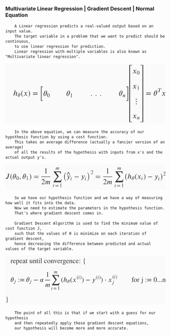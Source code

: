 ### Multivariate Linear Regression | Gradient Descent | Normal Equation

        A Linear regression predicts a real-valued output based on an input value.
        The target variable in a problem that we want to predict should be continuous, 
        to use linear regression for prediction.
        Linear regression with multiple variables is also known as "Multivariate linear regression".

   ![Multivariate Linear Regression: Hypothesis](https://github.com/ChirantanSoni28/Machine-Learning/blob/master/Multivaraite%20Linear%20Regression/Screenshot-2017-11-14%20Multiple%20Features%20Coursera.png)

        In the above equation, we can measure the accuracy of our hypothesis function by using a cost function. 
        This takes an average difference (actually a fancier version of an average) 
        of all the results of the hypothesis with inputs from x's and the actual output y's.

   ![Cost Function J](https://github.com/ChirantanSoni28/Machine-Learning/blob/master/Multivaraite%20Linear%20Regression/Screenshot-2017-11-14%20Cost%20Function%20Coursera.png)

        So we have our hypothesis function and we have a way of measuring how well it fits into the data. 
        Now we need to estimate the parameters in the hypothesis function. 
        That's where gradient descent comes in.

        Gradient Descent Algorithm is used to find the minimum value of cost function J, 
        such that the values of θ is minimize on each iteration of gradient descent, 
        hence decreasing the difference between predicted and actual values of the target variable.

   ![Gradient Descent](https://github.com/ChirantanSoni28/Machine-Learning/blob/master/Multivaraite%20Linear%20Regression/Screenshot-2017-11-14%20Gradient%20Descent%20For%20Multiple%20Variables%20Coursera.png)

        The point of all this is that if we start with a guess for our hypothesis 
        and then repeatedly apply these gradient descent equations, 
        our hypothesis will become more and more accurate.
